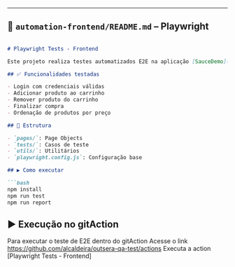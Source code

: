 
---
## 📄 `automation-frontend/README.md` – Playwright
```markdown

# Playwright Tests - Frontend

Este projeto realiza testes automatizados E2E na aplicação [SauceDemo](https://www.saucedemo.com).

## ✅ Funcionalidades testadas

- Login com credenciais válidas
- Adicionar produto ao carrinho
- Remover produto do carrinho
- Finalizar compra
- Ordenação de produtos por preço

## 📁 Estrutura

- `pages/`: Page Objects
- `tests/`: Casos de teste
- `utils/`: Utilitários
- `playwright.config.js`: Configuração base

## ▶️ Como executar

```bash
npm install
npm run test
npm run report
```

## ▶️ Execução no gitAction
Para executar o teste de E2E dentro do gitAction 
Acesse o link https://github.com/alcaldeira/outsera-qa-test/actions
Executa a action [Playwright Tests - Frontend]